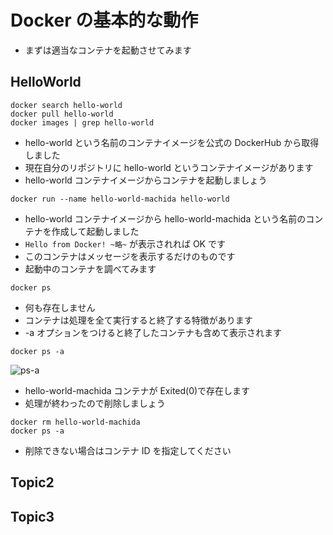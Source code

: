 # Docker の基本的な動作

- まずは適当なコンテナを起動させてみます

## HelloWorld

```
docker search hello-world
docker pull hello-world
docker images | grep hello-world
```

- hello-world という名前のコンテナイメージを公式の DockerHub から取得しました
- 現在自分のリポジトリに hello-world というコンテナイメージがあります
- hello-world コンテナイメージからコンテナを起動しましょう

```
docker run --name hello-world-machida hello-world
```

- hello-world コンテナイメージから hello-world-machida という名前のコンテナを作成して起動しました
- `Hello from Docker! ~略~` が表示されれば OK です
- このコンテナはメッセージを表示するだけのものです
- 起動中のコンテナを調べてみます

```console
docker ps
```

- 何も存在しません
- コンテナは処理を全て実行すると終了する特徴があります
- -a オプションをつけると終了したコンテナも含めて表示されます

```console
docker ps -a
```

![ps-a](/images/ps-a.png)

- hello-world-machida コンテナが Exited(0)で存在します
- 処理が終わったので削除しましょう

```
docker rm hello-world-machida
docker ps -a
```

- 削除できない場合はコンテナ ID を指定してください

## Topic2

## Topic3
